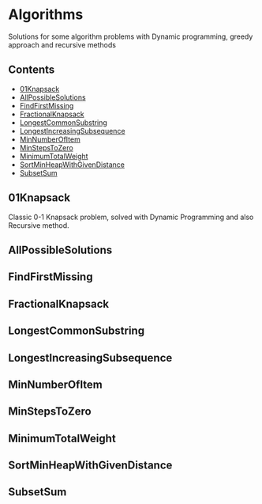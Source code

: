 # Algorithms
Solutions for some algorithm problems with Dynamic programming, greedy approach and recursive methods


## Contents

- [01Knapsack](#01knapsack)
- [AllPossibleSolutions](#allpossiblesolutions)
- [FindFirstMissing](#findfirstmissing)
- [FractionalKnapsack](#fractionalknapsack)
- [LongestCommonSubstring](#longestcommonsubstring)
- [LongestIncreasingSubsequence](#longestincreasingsubsequence)
- [MinNumberOfItem](#minnumberofitem)
- [MinStepsToZero](#minstepstozero)
- [MinimumTotalWeight](#minimumtotalweight)
- [SortMinHeapWithGivenDistance](#sortminheapwithgivendistance)
- [SubsetSum](#subsetsum)



## 01Knapsack

Classic 0-1 Knapsack problem, solved with Dynamic Programming and also Recursive method.


## AllPossibleSolutions
## FindFirstMissing
## FractionalKnapsack
## LongestCommonSubstring
## LongestIncreasingSubsequence
## MinNumberOfItem
## MinStepsToZero
## MinimumTotalWeight
## SortMinHeapWithGivenDistance
## SubsetSum

